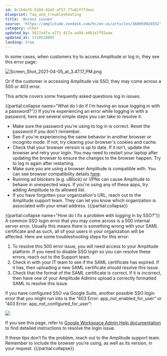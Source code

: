 ```yaml
---
id: 8c1b4e7b-5204-42e5-af57-77a82fff3eec
blueprint: faq_and_troubleshooting
title: 'Access issues'
source: 'https://amplitude.zendesk.com/hc/en-us/articles/360059024552'
category: other
updated_by: 5817a4fa-a771-417a-aa94-a0b1e7f55eae
updated_at: 1720538805
landing: true
---
```

In some cases, when customers try to access Amplitude or log in, they see this error page:

![Screen_Shot_2021-04-05_at_3.47.17_PM.png](/docs/output/img/faq/screen-shot-2021-04-05-at-3-47-17-pm-png.png)

Or if the customer is accessing Amplitude via SSO, they may come across a 500 or 403 error. 

This article covers some frequently asked questions log in issues.


{{partial:collapse name="What do I do if I'm having an issue logging in with a password?"}}
If you're experiencing an error while logging in with a password, here are several simple steps you can take to resolve it:

* Make sure the password you're using to log in is correct. Reset the password if you don't remember.
* See if you're experiencing the same behavior in another browser or incognito mode. If not, try clearing your browser's cookies and cache.
* Check that your browser version is up to date. If it isn't, update the browser and retry your login. You may need to restart your laptop after updating the browser to ensure the changes to the browser happen. Try to log in again after restarting.
* Make sure you are using a browser Amplitude is compatible with. You can see browser compatibility details [here](/docs/get-started/browser-compatibility).
* Running ad blockers (e.g. uBlock) or VPNs can cause Amplitude to behave in unexpected ways. If you're using any of these apps, try adding Amplitude to its allowed list.
* If you have forgotten your organization's URL, reach out to the Amplitude support team. They can let you know which organization is associated with your email address.
{{/partial:collapse}}

{{partial:collapse name="How do I fix a problem with logging in by SSO?"}}
A common SSO login error that you may come across is a 500 internal server error. Usually this means there is something wrong with your SAML certificate and as such, all of your users in your organization will be affected. Here are some troubleshooting steps for this error:

1. To resolve this 500 error issue, you will need access to your Amplitude platform. If you need to disable SSO login so you can resolve these errors, reach out to the Support team.
2. Check in with your IT team to see if the SAML certificate has expired. If it has, then uploading a new SAML certificate should resolve this issue.
3. Check that the format of the SAML certificate is correct. If it is incorrect, then have one of your Amplitude Admins upload a correctly formatted SAML to resolve this issue.

If you have configured SSO via Google Suite, another possible SSO login error that you might run into is the “403 Error: app\_not\_enabled\_for\_user” or “403 Error: app\_not\_configured\_for\_user”:

![](/docs/output/img/faq/pE-Cz24P1IMMLF4ThTaq27ZC3y8_m8aojhfOkeGHPWCM_D8FHnm_rLwCkeFKNRyFpJGn7Fb2skrAuID-PAUELNh0xldZUcVlbdTKLS9Im1yOg10yUtazvV-KlKAhPY6X03o10AHXsG_abK48y85BIgE)

If you see this page, refer to [Google Workspace Admin Help documentation](https://support.google.com/a/answer/6301076?hl=en) to find detailed instructions to resolve the login issue. 

If these tips don’t fix the problem, reach out to the Amplitude support team. Remember to include the browser you’re using, as well as its version, in your request.
{{/partial:collapse}}